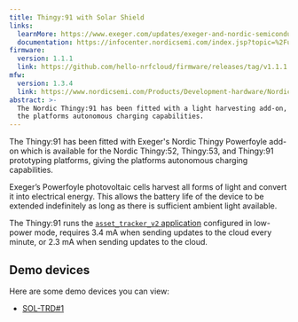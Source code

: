 ```yaml
---
title: Thingy:91 with Solar Shield
links:
  learnMore: https://www.exeger.com/updates/exeger-and-nordic-semiconductor-in-partnership/
  documentation: https://infocenter.nordicsemi.com/index.jsp?topic=%2Fug_thingy91%2FUG%2Fthingy91%2Fintro%2Ffrontpage.html
firmware:
  version: 1.1.1
  link: https://github.com/hello-nrfcloud/firmware/releases/tag/v1.1.1
mfw:
  version: 1.3.4
  link: https://www.nordicsemi.com/Products/Development-hardware/Nordic-Thingy-91/Download?lang=en#infotabs
abstract: >-
  The Nordic Thingy:91 has been fitted with a light harvesting add-on, giving
  the platforms autonomous charging capabilities.
---
```


The Thingy:91 has been fitted with Exeger's Nordic Thingy Powerfoyle add-on
which is available for the Nordic Thingy:52, Thingy:53, and Thingy:91
prototyping platforms, giving the platforms autonomous charging capabilities.

Exeger’s Powerfoyle photovoltaic cells harvest all forms of light and convert it
into electrical energy. This allows the battery life of the device to be
extended indefinitely as long as there is sufficient ambient light available.

The Thingy:91 runs the
[`asset_tracker_v2` application](https://developer.nordicsemi.com/nRF_Connect_SDK/doc/latest/nrf/applications/asset_tracker_v2/README.html)
configured in low-power mode, requires 3.4 mA when sending updates to the cloud
every minute, or 2.3 mA when sending updates to the cloud.

## Demo devices

Here are some demo devices you can view:

- [SOL-TRD#1](/1.phxf9c)

